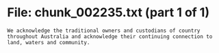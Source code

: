 ﻿# File: chunk_002235.txt (part 1 of 1)
```
We acknowledge the traditional owners and custodians of country throughout Australia and acknowledge their continuing connection to land, waters and community.
```

